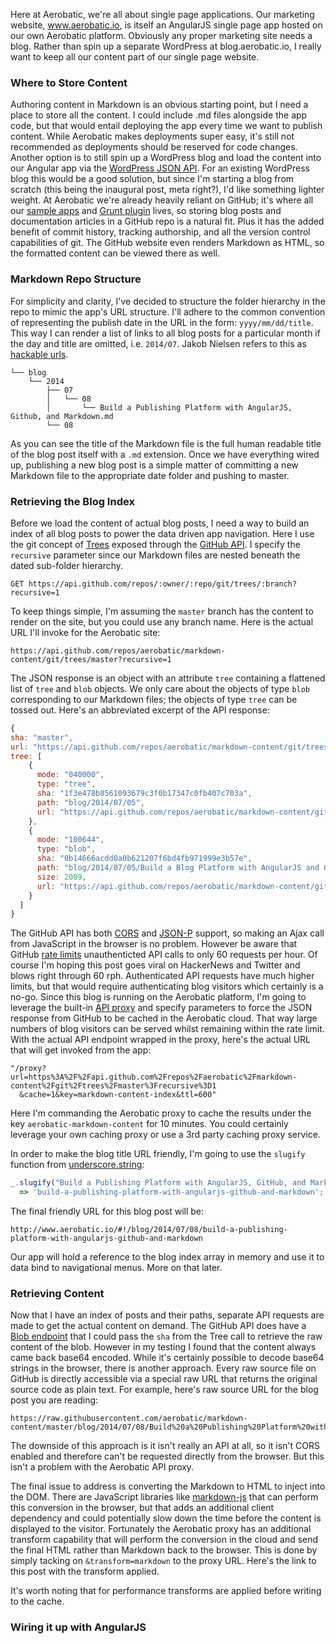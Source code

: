 Here at Aerobatic, we're all about single page applications. Our marketing website,
www.aerobatic.io, is itself an AngularJS single page app hosted on our
own Aerobatic platform. Obviously any proper marketing site needs a blog. Rather
than spin up a separate WordPress at blog.aerobatic.io, I really want to keep
all our content part of our single page website.

### Where to Store Content
Authoring content in Markdown is an obvious starting point, but I need a place
to store all the content. I could include .md files alongside the app code, but
that would entail deploying the app every time we want to publish content. While
Aerobatic makes deployments super easy, it's still not recommended as deployments
should be reserved for code changes. Another option is to still spin up a WordPress
blog and load the content into our Angular app via the [WordPress JSON API](http://wordpress.org/plugins/json-api/other_notes/).
For an existing WordPress blog this would be a good solution, but since
I'm starting a blog from scratch (this being the inaugural post, meta right?), I'd
like something lighter weight. At Aerobatic we're already heavily reliant on
GitHub; it's where all our [sample apps](#!/gallery) and
[Grunt plugin](https://www.npmjs.org/package/grunt-aerobatic) lives, so storing
blog posts and documentation articles in a GitHub repo is a natural fit. Plus it has
the added benefit of commit history, tracking authorship, and all the version control
capabilities of git. The GitHub website even renders Markdown as HTML, so the
formatted content can be viewed there as well.

### Markdown Repo Structure
For simplicity and clarity, I've decided to structure the folder hierarchy
in the repo to mimic the app's URL structure. I'll adhere to the common convention
of representing the publish date in the URL in the form: `yyyy/mm/dd/title`.
This way I can render a list of links to all blog posts for a particular month if
the day and title are omitted, i.e. `2014/07`. Jakob Nielsen refers to this as [hackable urls](http://www.nngroup.com/articles/url-as-ui/).

```
└── blog
    └── 2014
        ├── 07
        │   └── 08
        │       └── Build a Publishing Platform with AngularJS, Github, and Markdown.md
        └── 08
```
As you can see the title of the Markdown file is the full human readable
title of the blog post itself with a `.md` extension. Once we have everything
wired up, publishing a new blog post is a simple matter of committing a
new Markdown file to the appropriate date folder and pushing to master.

### Retrieving the Blog Index
Before we load the content of actual blog posts, I need a way to build an index
of all blog posts to power the data driven app navigation. Here I use the git concept
of [Trees](http://git-scm.com/book/en/Git-Internals-Git-Objects#Tree-Objects)
exposed through the [GitHub API](https://developer.github.com/v3/git/trees/#get-a-tree-recursively).
I specify the `recursive` parameter since our Markdown files are nested
beneath the dated sub-folder hierarchy.

```
GET https://api.github.com/repos/:owner/:repo/git/trees/:branch?recursive=1
```
To keep things simple, I'm assuming the `master` branch has the content
to render on the site, but you could use any branch name. Here is the actual URL
I'll invoke for the Aerobatic site:

```
https://api.github.com/repos/aerobatic/markdown-content/git/trees/master?recursive=1
```

The JSON response is an object with an attribute `tree` containing a flattened list
of `tree` and `blob` objects. We only care about the objects of type `blob`
corresponding to our Markdown files; the objects of type `tree` can be tossed out.
Here's an abbreviated excerpt of the API response:

```js
{
sha: "master",
url: "https://api.github.com/repos/aerobatic/markdown-content/git/trees/master",
tree: [
    {
      mode: "040000",
      type: "tree",
      sha: "1f3e478b8561093679c3f0b17347c0fb407c703a",
      path: "blog/2014/07/05",
      url: "https://api.github.com/repos/aerobatic/markdown-content/git/trees/1f3e478b8561093679c3f0b17347c0fb407c703a"
    },
    {
      mode: "100644",
      type: "blob",
      sha: "0b14666acdd0a0b621207f6bd4fb971999e3b57e",
      path: "blog/2014/07/05/Build a Blog Platform with AngularJS and GitHub.md",
      size: 2009,
      url: "https://api.github.com/repos/aerobatic/markdown-content/git/blobs/0b14666acdd0a0b621207f6bd4fb971999e3b57e"
    }
  ]
}
```

The GitHub API has both [CORS](https://developer.github.com/v3/#cross-origin-resource-sharing)
and [JSON-P](https://developer.github.com/v3/#cross-origin-resource-sharing) support,
so making an Ajax call from JavaScript in the browser is no problem. However be
aware that GitHub [rate limits](https://developer.github.com/v3/#rate-limiting)
unauthenticted API calls to only 60 requests per hour. Of course I'm hoping this post goes
viral on HackerNews and Twitter and blows right through 60 rph. Authenticated
API requests have much higher limits, but that would require authenticating
blog visitors which certainly is a no-go. Since this blog is running on the
Aerobatic platform, I'm going to leverage the built-in [API proxy](#!/docs/backend-integration)
and specify parameters to force the JSON response from GitHub to be cached in the Aerobatic
cloud. That way large numbers of blog visitors can be served whilst remaining within
the rate limit. With the actual API endpoint wrapped in the proxy, here's the
actual URL that will get invoked from the app:

```
"/proxy?url=https%3A%2F%2Fapi.github.com%2Frepos%2Faerobatic%2Fmarkdown-content%2Fgit%2Ftrees%2Fmaster%3Frecursive%3D1
  &cache=1&key=markdown-content-index&ttl=600"
```
Here I'm commanding the Aerobatic proxy to cache the results under the key `aerobatic-markdown-content`
for 10 minutes. You could certainly leverage your own caching proxy or use a 3rd party
caching proxy service.

In order to make the blog title URL friendly, I'm going to use the `slugify`
function from [underscore.string](https://github.com/epeli/underscore.string):

```js
_.slugify("Build a Publishing Platform with AngularJS, GitHub, and Markdown")
  => 'build-a-publishing-platform-with-angularjs-github-and-markdown';
```

The final friendly URL for this blog post will be:
```
http://www.aerobatic.io/#!/blog/2014/07/08/build-a-publishing-platform-with-angularjs-github-and-markdown
```
Our app will hold a reference to
the blog index array in memory and use it to data bind to navigational
menus. More on that later.

### Retrieving Content
Now that I have an index of posts and their paths, separate API
requests are made to get the actual content on demand. The GitHub API does
have a [Blob endpoint](https://developer.github.com/v3/git/blobs/#get-a-blob)
that I could pass the `sha` from the Tree call to retrieve the raw content
of the blob. However in my testing I found that the content always came back
base64 encoded. While it's certainly possible to decode base64 strings in the
browser, there is another approach. Every raw source file on GitHub is
directly accessible via a special raw URL that returns the original source code as
plain text. For example, here's raw source URL for the blog post you are reading:

```
https://raw.githubusercontent.com/aerobatic/markdown-content/master/blog/2014/07/08/Build%20a%20Publishing%20Platform%20with%20AngularJS%20and%20Github.md
```
The downside of this approach is it isn't really an API at all, so it isn't CORS
enabled and therefore can't be requested directly from the browser. But this
isn't a problem with the Aerobatic API proxy.

The final issue to address is converting the Markdown to HTML to inject into the DOM.
There are JavaScript libraries like [markdown-js](https://github.com/evilstreak/markdown-js)
that can perform this conversion in the browser, but that adds an additional
client dependency and could potentially slow down the time before the content
is displayed to the visitor. Fortunately the Aerobatic proxy has an additional
transform capability that will perform the conversion in the cloud and send
the final HTML rather than Markdown back to the browser. This is done by simply
tacking on `&transform=markdown` to the proxy URL. Here's the link to this post
with the transform applied.

It's worth noting that for performance transforms are applied before
writing to the cache.





### Wiring it up with AngularJS
